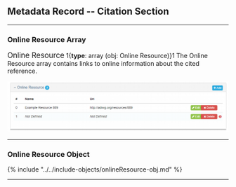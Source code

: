 ## Metadata Record -- Citation Section
---

### Online Resource Array

<span class="md-panel" style="font-size: larger">Online Resource</span> 1{**type**: array (obj: <span class="md-panel">Online Resource</span>)}1 The <span class="md-panel">Online Resource</span> array contains links to online information about the cited reference.

![Metadata Online Resource Panel](/assets/reference/edit-objects/metadata/onlineResource-array.png)

---

### Online Resource Object

{% include "../../include-objects/onlineResource-obj.md" %}

---
